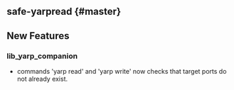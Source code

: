 safe-yarpread {#master}
---------------------------------

New Features
------------

### lib_yarp_companion

* commands 'yarp read' and 'yarp write' now checks that target ports do not already exist.
